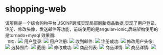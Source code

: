# shopping-web
该项目是一个综合购物平台,JSONP跨域实现局部刷新商品数据,实现了用户登录、注册、修改头像，发送邮件等功能，前端使用的是angular+ionic,后端架构使用的是tornado+mysql  效果图:  
  ` 首页:`
![](https://raw.githubusercontent.com/wd13925/shopping-web/master/screenshots/510887530c25406faba93d10cc0a1c88.jpg)
	用户登录:
![](https://raw.githubusercontent.com/wd13925/shopping-web/master/screenshots/7e2b646a31104c39a6878386dffea3b7.jpg)
	用户注册:
![](https://raw.githubusercontent.com/wd13925/shopping-web/master/screenshots/e878e7c9ede540648c66d771866a4a47.jpg)
	收到邮件:
![](https://raw.githubusercontent.com/wd13925/shopping-web/master/screenshots/aed53f68aba84c2782779c841ee4c0fd.jpg)
	注册成功:
![](https://raw.githubusercontent.com/wd13925/shopping-web/master/screenshots/230d598f4237472182880f60fe1c38cd.jpg)
	修改用户头像:
![](https://raw.githubusercontent.com/wd13925/shopping-web/master/screenshots/29bbc887139f4b93b317932c530a3b4a.jpg)
	选择照片:
![](https://raw.githubusercontent.com/wd13925/shopping-web/master/screenshots/61e579f963304ecb9e8e72e1495dde0c.jpg)
	截图:
![](https://raw.githubusercontent.com/wd13925/shopping-web/master/screenshots/c7d7b163d7024128a5199ecd69576ee8.jpg)
	修改成功:
![](https://raw.githubusercontent.com/wd13925/shopping-web/master/screenshots/4ed60ebba9fc49e9bb7918637f42c63d.jpg)
	商品列表:
![](https://raw.githubusercontent.com/wd13925/shopping-web/master/screenshots/a5d6eea1399c427688ea57d8e792aa5e.jpg)
	商品详情:
![](https://raw.githubusercontent.com/wd13925/shopping-web/master/screenshots/112fb0d0018048f6bf17f0ea1010b4a9.jpg)
	商品详情:
![](https://raw.githubusercontent.com/wd13925/shopping-web/master/screenshots/d81db197218a45c0ad76cd7b9fcdb4ec.jpg)
 
